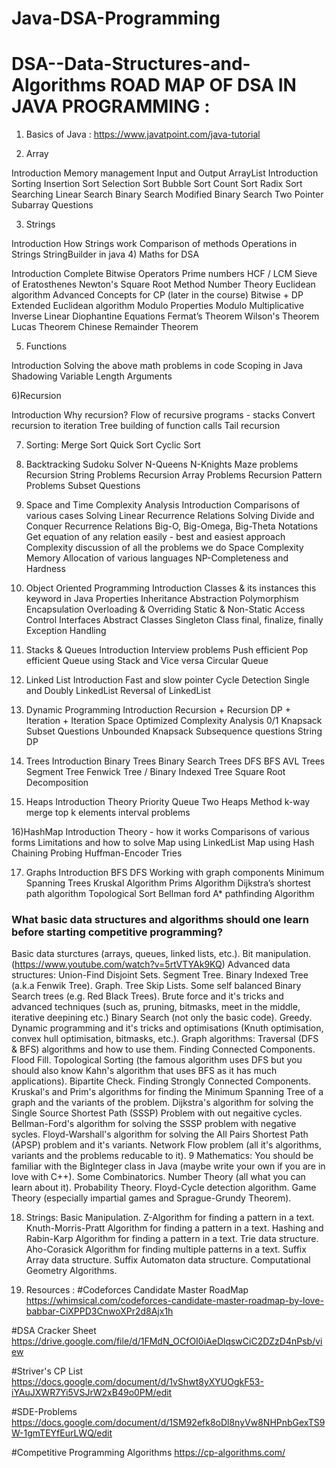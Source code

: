 # Java-DSA-Programming

# DSA--Data-Structures-and-Algorithms ROAD MAP OF DSA IN JAVA PROGRAMMING :
1) Basics of Java :
https://www.javatpoint.com/java-tutorial

2) Array

Introduction
Memory management
Input and Output
ArrayList Introduction
Sorting
Insertion Sort
Selection Sort
Bubble Sort
Count Sort
Radix Sort
Searching
Linear Search
Binary Search
Modified Binary Search
Two Pointer
Subarray Questions

3) Strings

Introduction
How Strings work
Comparison of methods
Operations in Strings
StringBuilder in java
4) Maths for DSA

Introduction
Complete Bitwise Operators
Prime numbers
HCF / LCM
Sieve of Eratosthenes
Newton's Square Root Method
Number Theory
Euclidean algorithm
Advanced Concepts for CP (later in the course)
Bitwise + DP
Extended Euclidean algorithm
Modulo Properties
Modulo Multiplicative Inverse
Linear Diophantine Equations
Fermat’s Theorem
Wilson's Theorem
Lucas Theorem
Chinese Remainder Theorem

5) Functions

Introduction
Solving the above math problems in code
Scoping in Java
Shadowing
Variable Length Arguments

6)Recursion

Introduction
Why recursion?
Flow of recursive programs - stacks
Convert recursion to iteration
Tree building of function calls
Tail recursion

7) Sorting:
Merge Sort
Quick Sort
Cyclic Sort

8) Backtracking
Sudoku Solver
N-Queens
N-Knights
Maze problems
Recursion String Problems
Recursion Array Problems
Recursion Pattern Problems
Subset Questions

9) Space and Time Complexity Analysis
Introduction
Comparisons of various cases
Solving Linear Recurrence Relations
Solving Divide and Conquer Recurrence Relations
Big-O, Big-Omega, Big-Theta Notations
Get equation of any relation easily - best and easiest approach
Complexity discussion of all the problems we do
Space Complexity
Memory Allocation of various languages
NP-Completeness and Hardness

10) Object Oriented Programming
Introduction
Classes & its instances
this keyword in Java
Properties
Inheritance
Abstraction
Polymorphism
Encapsulation
Overloading & Overriding
Static & Non-Static
Access Control
Interfaces
Abstract Classes
Singleton Class
final, finalize, finally
Exception Handling

11) Stacks & Queues
Introduction
Interview problems
Push efficient
Pop efficient
Queue using Stack and Vice versa
Circular Queue

12) Linked List
Introduction
Fast and slow pointer
Cycle Detection
Single and Doubly LinkedList
Reversal of LinkedList

13) Dynamic Programming
Introduction
Recursion + Recursion DP + Iteration + Iteration Space Optimized
Complexity Analysis
0/1 Knapsack
Subset Questions
Unbounded Knapsack
Subsequence questions
String DP

14) Trees
Introduction
Binary Trees
Binary Search Trees
DFS
BFS
AVL Trees
Segment Tree
Fenwick Tree / Binary Indexed Tree
Square Root Decomposition

15) Heaps
Introduction
Theory
Priority Queue
Two Heaps Method
k-way merge
top k elements
interval problems


16)HashMap
Introduction
Theory - how it works
Comparisons of various forms
Limitations and how to solve
Map using LinkedList
Map using Hash
Chaining
Probing
Huffman-Encoder
Tries


17) Graphs
Introduction
BFS
DFS
Working with graph components
Minimum Spanning Trees
Kruskal Algorithm
Prims Algorithm
Dijkstra’s shortest path algorithm
Topological Sort
Bellman ford
A* pathfinding Algorithm


### What basic data structures and algorithms should one learn before starting competitive programming? ###
Basic data sturctures (arrays, queues, linked lists, etc.).
Bit manipulation.(https://www.youtube.com/watch?v=5rtVTYAk9KQ)
Advanced data structures:
Union-Find Disjoint Sets.
Segment Tree.
Binary Indexed Tree (a.k.a Fenwik Tree).
Graph.
Tree
Skip Lists.
Some self balanced Binary Search trees (e.g. Red Black Trees).
Brute force and it's tricks and advanced techniques (such as, pruning, bitmasks, meet in the middle, iterative deepining etc.)
Binary Search (not only the basic code).
Greedy.
Dynamic programming and it's tricks and optimisations (Knuth optimisation, convex hull optimisation, bitmasks, etc.).
Graph algorithms:
Traversal (DFS & BFS) algorithms and how to use them.
Finding Connected Components.
Flood Fill.
Topological Sorting (the famous algorithm uses DFS but you should also know Kahn's algorithm that uses BFS as it has much applications).
Bipartite Check.
Finding Strongly Connected Components.
Kruskal's and Prim's algorithms for finding the Minimum Spanning Tree of a graph and the variants of the problem.
Dijkstra's algorithm for solving the Single Source Shortest Path (SSSP) Problem with out negaitive cycles.
Bellman-Ford's algorithm for solving the SSSP problem with negative sycles.
Floyd-Warshall's algorithm for solving the All Pairs Shortest Path (APSP) problem and it's variants.
Network Flow problem (all it's algorithms, variants and the problems reducable to it). 9 Mathematics:
You should be familiar with the BigInteger class in Java (maybe write your own if you are in love with C++).
Some Combinatorics.
Number Theory (all what you can learn about it).
Probability Theory.
Floyd-Cycle detection algorithm.
Game Theory (especially impartial games and Sprague-Grundy Theorem).


18) Strings:
Basic Manipulation.
Z-Algorithm for finding a pattern in a text.
Knuth-Morris-Pratt Algorithm for finding a pattern in a text.
Hashing and Rabin-Karp Algorithm for finding a pattern in a text.
Trie data structure.
Aho-Corasick Algorithm for finding multiple patterns in a text.
Suffix Array data structure.
Suffix Automaton data structure.
Computational Geometry Algorithms.


19) Resources :
#Codeforces Candidate Master RoadMap
https://whimsical.com/codeforces-candidate-master-roadmap-by-love-babbar-CiXPPD3CnwoXPr2d8Ajx1h

#DSA Cracker Sheet
https://drive.google.com/file/d/1FMdN_OCfOI0iAeDlqswCiC2DZzD4nPsb/view

#Striver's CP List
https://docs.google.com/document/d/1vShwt8yXYUOgkF53-iYAuJXWR7Yi5VSJrW2xB49o0PM/edit

#SDE-Problems
https://docs.google.com/document/d/1SM92efk8oDl8nyVw8NHPnbGexTS9W-1gmTEYfEurLWQ/edit


#Competitive Programming Algorithms
https://cp-algorithms.com/
